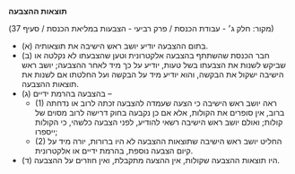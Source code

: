 **תוצאות ההצבעה**

(מקור: חלק ג׳ - עבודת הכנסת / פרק רביעי - הצבעות במליאת הכנסת / סעיף 37)
 * (א) בתום ההצבעה יודיע יושב ראש הישיבה את תוצאותיה.
 * (ב) חבר הכנסת שהשתתף בהצבעה אלקטרונית וטען שהצבעתו לא נקלטה או שביקש לשנות את הצבעתו בשל טעות, יודיע על כך מיד לאחר ההצבעה; יושב ראש הישיבה ישקול את הבקשה, והוא יודיע מיד על הבקשה ועל החלטתו אם לשנות את תוצאות ההצבעה.
 * (ג) בהצבעה בהרמת ידיים –
   * (1) ראה יושב ראש הישיבה כי הצעה שעמדה להצבעה זכתה לרוב או נדחתה ברוב, אין סופרים את הקולות, אלא אם כן נקבעה בחוק דרישה לרוב מסוים של קולות; ואולם יושב ראש הישיבה רשאי להודיע, לפני הצבעה כלשהי, כי הקולות ייספרו;
   * (2) החליט יושב ראש הישיבה שתוצאות ההצבעה לא היו ברורות, יורה מיד על קיום הצבעה נוספת, בהרמת ידיים או אלקטרונית.
 * (ד) היו תוצאות ההצבעה שקולות, אין ההצעה מתקבלת, ואין חוזרים על ההצבעה.